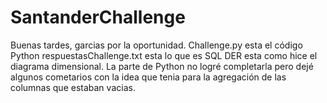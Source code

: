 # SantanderChallenge

Buenas tardes, garcias por la oportunidad.
Challenge.py esta el código Python
respuestasChallenge.txt esta lo que es SQL 
DER esta como hice el diagrama dimensional.
La parte de Python no logré completarla pero dejé algunos cometarios con la idea que tenia para la agregación de las columnas que estaban vacias.
